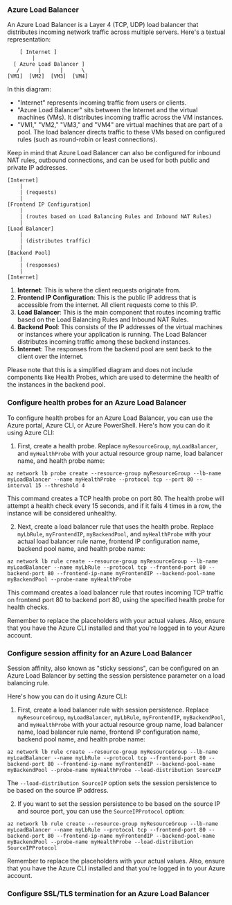 ### Azure Load Balancer

An Azure Load Balancer is a Layer 4 (TCP, UDP) load balancer that distributes incoming network traffic across multiple servers. Here's a textual representation:

```
    [ Internet ]
        |
  [ Azure Load Balancer ]
   /      |      |      \
[VM1]  [VM2]  [VM3]  [VM4]
```

In this diagram:

- "Internet" represents incoming traffic from users or clients.
- "Azure Load Balancer" sits between the Internet and the virtual machines (VMs). It distributes incoming traffic across the VM instances.
- "VM1," "VM2," "VM3," and "VM4" are virtual machines that are part of a pool. The load balancer directs traffic to these VMs based on configured rules (such as round-robin or least connections).

Keep in mind that Azure Load Balancer can also be configured for inbound NAT rules, outbound connections, and can be used for both public and private IP addresses.


```
[Internet]
    |
    | (requests)
    |
[Frontend IP Configuration]
    |
    | (routes based on Load Balancing Rules and Inbound NAT Rules)
    |
[Load Balancer]
    |
    | (distributes traffic)
    |
[Backend Pool]
    |
    | (responses)
    |
[Internet]
```

1. **Internet**: This is where the client requests originate from.
2. **Frontend IP Configuration**: This is the public IP address that is accessible from the internet. All client requests come to this IP.
3. **Load Balancer**: This is the main component that routes incoming traffic based on the Load Balancing Rules and Inbound NAT Rules.
4. **Backend Pool**: This consists of the IP addresses of the virtual machines or instances where your application is running. The Load Balancer distributes incoming traffic among these backend instances.
5. **Internet**: The responses from the backend pool are sent back to the client over the internet.

Please note that this is a simplified diagram and does not include components like Health Probes, which are used to determine the health of the instances in the backend pool.

### Configure health probes for an Azure Load Balancer

To configure health probes for an Azure Load Balancer, you can use the Azure portal, Azure CLI, or Azure PowerShell. Here's how you can do it using Azure CLI:

1. First, create a health probe. Replace `myResourceGroup`, `myLoadBalancer`, and `myHealthProbe` with your actual resource group name, load balancer name, and health probe name:

```shell
az network lb probe create --resource-group myResourceGroup --lb-name myLoadBalancer --name myHealthProbe --protocol tcp --port 80 --interval 15 --threshold 4
```

This command creates a TCP health probe on port 80. The health probe will attempt a health check every 15 seconds, and if it fails 4 times in a row, the instance will be considered unhealthy.

2. Next, create a load balancer rule that uses the health probe. Replace `myLbRule`, `myFrontendIP`, `myBackendPool`, and `myHealthProbe` with your actual load balancer rule name, frontend IP configuration name, backend pool name, and health probe name:

```shell
az network lb rule create --resource-group myResourceGroup --lb-name myLoadBalancer --name myLbRule --protocol tcp --frontend-port 80 --backend-port 80 --frontend-ip-name myFrontendIP --backend-pool-name myBackendPool --probe-name myHealthProbe
```

This command creates a load balancer rule that routes incoming TCP traffic on frontend port 80 to backend port 80, using the specified health probe for health checks.

Remember to replace the placeholders with your actual values. Also, ensure that you have the Azure CLI installed and that you're logged in to your Azure account.

### Configure session affinity for an Azure Load Balancer

Session affinity, also known as "sticky sessions", can be configured on an Azure Load Balancer by setting the session persistence parameter on a load balancing rule.

Here's how you can do it using Azure CLI:

1. First, create a load balancer rule with session persistence. Replace `myResourceGroup`, `myLoadBalancer`, `myLbRule`, `myFrontendIP`, `myBackendPool`, and `myHealthProbe` with your actual resource group name, load balancer name, load balancer rule name, frontend IP configuration name, backend pool name, and health probe name:

```shell
az network lb rule create --resource-group myResourceGroup --lb-name myLoadBalancer --name myLbRule --protocol tcp --frontend-port 80 --backend-port 80 --frontend-ip-name myFrontendIP --backend-pool-name myBackendPool --probe-name myHealthProbe --load-distribution SourceIP
```

The `--load-distribution SourceIP` option sets the session persistence to be based on the source IP address.

2. If you want to set the session persistence to be based on the source IP and source port, you can use the `SourceIPProtocol` option:

```shell
az network lb rule create --resource-group myResourceGroup --lb-name myLoadBalancer --name myLbRule --protocol tcp --frontend-port 80 --backend-port 80 --frontend-ip-name myFrontendIP --backend-pool-name myBackendPool --probe-name myHealthProbe --load-distribution SourceIPProtocol
```

Remember to replace the placeholders with your actual values. Also, ensure that you have the Azure CLI installed and that you're logged in to your Azure account.


### Configure SSL/TLS termination for an Azure Load Balancer


